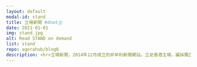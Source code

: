 ```yaml
---
layout: default
modal-id: stand
title: 立場新聞 #dnatⓈ
date: 2021-01-01
img: stand.jpg
alt: Read STAND on demand
list: stand
repo: agorahub/blog0
description: <hr>立場新聞，2014年12月成立的非牟利新聞網站。立足香港主場，編採獨立自主，致力守護民主、人權、自由、法治與公義等核心價值。
---
```

